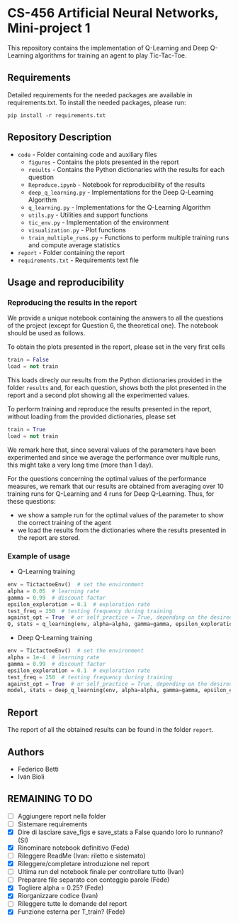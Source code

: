 # CS-456 Artificial Neural Networks, Mini-project 1
This repository contains the implementation of Q-Learning and Deep Q-Learning algorithms for training an agent to play Tic-Tac-Toe.

## Requirements
Detailed requirements for the needed packages are available in requirements.txt. To install the needed packages, please run:
```
pip install -r requirements.txt
```

## Repository Description
* `code` - Folder containing code and auxiliary files
  * `figures` - Contains the plots presented in the report
  * `results` - Contains the Python dictionaries with the results for each question
  *  `Reproduce.ipynb` - Notebook for reproducibility of the results
  *  `deep_q_learning.py` - Implementations for the Deep Q-Learning Algorithm
  *  `q_learning.py` - Implementations for the Q-Learning Algorithm
  *  `utils.py` - Utilities and support functions
  *  `tic_env.py` - Implementation of the environment
  *  `visualization.py` - Plot functions
  *  `train_multiple_runs.py` - Functions to perform multiple training runs and compute average statistics
* `report` - Folder containing the report
* `requirements.txt` - Requirements text file 

## Usage and reproducibility
### Reproducing the results in the report
We provide a unique notebook containing the answers to all the questions of the project (except for Question 6, the theoretical one). The notebook should be used as follows.

To obtain the plots presented in the report, please set in the very first cells
```python
train = False
load = not train
```
This loads direcly our results from the Python dictionaries provided in the folder `results` and, for each question, shows both the plot presented in the report and a second plot showing all the experimented values. 

To perform training and reproduce the results presented in the report, without loading from the provided dictionaries, please set
```python
train = True
load = not train
```
We remark here that, since several values of the parameters have been experimented and since we average the performance over multiple runs, this might take a very long time (more than 1 day).

For the questions concerning the optimal values of the performance measures, we remark that our results are obtained from averaging over 10 training runs for Q-Learning and 4 runs for Deep Q-Learning. Thus, for these questions:
  -  we show a sample run for the optimal values of the parameter to show the correct training of the agent
  - we load the results from the dictionaries where the results presented in the report are stored.

### Example of usage
- Q-Learning training
```python
env = TictactoeEnv()  # set the environment
alpha = 0.05  # learning rate
gamma = 0.99  # discount factor
epsilon_exploration = 0.1  # exploration rate
test_freq = 250  # testing frequency during training
against_opt = True  # or self_practice = True, depending on the desired training method (note that one of the two must be set, otherwise ValueError is raised)
Q, stats = q_learning(env, alpha=alpha, gamma=gamma, epsilon_exploration=epsilon_exploration, test_freq=test_freq, against_opt=against_opt)  # return Q-values and training stats
```

- Deep Q-Learning training
```python
env = TictactoeEnv()  # set the environment
alpha = 1e-4  # learning rate
gamma = 0.99  # discount factor
epsilon_exploration = 0.1  # exploration rate
test_freq = 250  # testing frequency during training
against_opt = True  # or self_practice = True, depending on the desired training method (note that one of the two must be set, otherwise ValueError is raised)
model, stats = deep_q_learning(env, alpha=alpha, gamma=gamma, epsilon_exploration=epsilon_exploration, test_freq=test_freq, against_opt=against_opt)  # return model network and training stats
```

## Report
The report of all the obtained results can be found in the folder `report`.

## Authors
- Federico Betti
- Ivan Bioli

## REMAINING TO DO
- [ ] Aggiungere report nella folder
- [ ] Sistemare requirements
- [x] Dire di lasciare save_figs e save_stats a False quando loro lo runnano? (SI)
- [x] Rinominare notebook definitivo (Fede)
- [ ] Rileggere ReadMe (Ivan: riletto e sistemato)
- [x] Rileggere/completare introduzione nel report
- [ ] Ultima run del notebook finale per controllare tutto (Ivan)
- [ ] Preparare file separato con conteggio parole (Fede)
- [x] Togliere alpha = 0.25? (Fede)
- [x] Riorganizzare codice (Ivan)
- [ ] Rileggere tutte le domande del report
- [x] Funzione esterna per T_train? (Fede)
